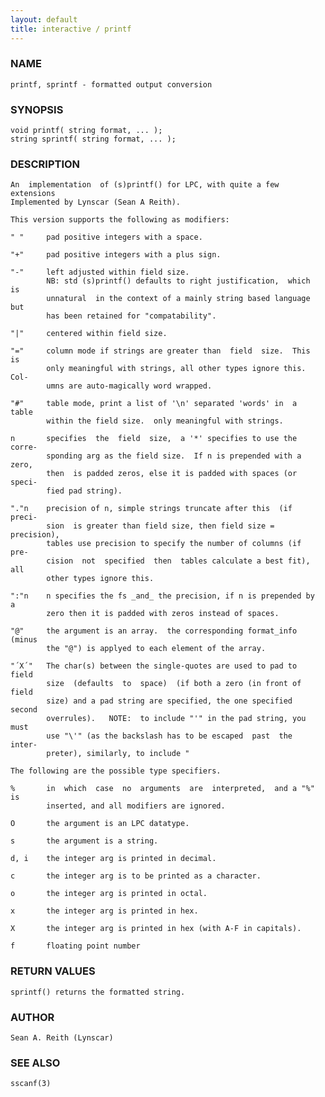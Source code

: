 ```yaml
---
layout: default
title: interactive / printf
---
```


### NAME

    printf, sprintf - formatted output conversion


### SYNOPSIS

    void printf( string format, ... );
    string sprintf( string format, ... );


### DESCRIPTION

    An  implementation  of (s)printf() for LPC, with quite a few extensions
    Implemented by Lynscar (Sean A Reith).

    This version supports the following as modifiers:

    " "     pad positive integers with a space.

    "+"     pad positive integers with a plus sign.

    "-"     left adjusted within field size.
            NB: std (s)printf() defaults to right justification,  which  is
            unnatural  in the context of a mainly string based language but
            has been retained for "compatability".

    "|"     centered within field size.

    "="     column mode if strings are greater than  field  size.  This  is
            only meaningful with strings, all other types ignore this. Col‐
            umns are auto-magically word wrapped.

    "#"     table mode, print a list of '\n' separated 'words' in  a  table
            within the field size.  only meaningful with strings.

    n       specifies  the  field  size,  a '*' specifies to use the corre‐
            sponding arg as the field size.  If n is prepended with a zero,
            then  is padded zeros, else it is padded with spaces (or speci‐
            fied pad string).

    "."n    precision of n, simple strings truncate after this  (if  preci‐
            sion  is greater than field size, then field size = precision),
            tables use precision to specify the number of columns (if  pre‐
            cision  not  specified  then  tables calculate a best fit), all
            other types ignore this.

    ":"n    n specifies the fs _and_ the precision, if n is prepended by  a
            zero then it is padded with zeros instead of spaces.

    "@"     the argument is an array.  the corresponding format_info (minus
            the "@") is applyed to each element of the array.

    "´X´"   The char(s) between the single-quotes are used to pad to  field
            size  (defaults  to  space)  (if both a zero (in front of field
            size) and a pad string are specified, the one specified  second
            overrules).   NOTE:  to include "'" in the pad string, you must
            use "\'" (as the backslash has to be escaped  past  the  inter‐
            preter), similarly, to include "

    The following are the possible type specifiers.

    %       in  which  case  no  arguments  are  interpreted,  and a "%" is
            inserted, and all modifiers are ignored.

    O       the argument is an LPC datatype.

    s       the argument is a string.

    d, i    the integer arg is printed in decimal.

    c       the integer arg is to be printed as a character.

    o       the integer arg is printed in octal.

    x       the integer arg is printed in hex.

    X       the integer arg is printed in hex (with A-F in capitals).

    f       floating point number


### RETURN VALUES

    sprintf() returns the formatted string.


### AUTHOR

    Sean A. Reith (Lynscar)


### SEE ALSO

    sscanf(3)
